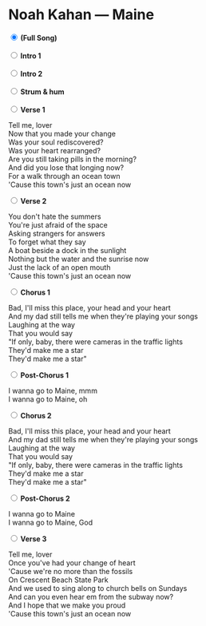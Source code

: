 # Noah Kahan — Maine

<div id="yt"></div>

<div><strong>
<input type="radio" name="loop" id="loop0" value="0,Infinity" checked />
<label for="loop0">(Full Song)</label>
</strong></div>

<br/>

<div><strong>
<input type="radio" name="loop" id="loop1" value="0.22376,22.013603" />
<label for="loop1">Intro 1</label>
</strong></div>

<br/>

<div><strong>
<input type="radio" name="loop" id="loop2" value="22.006105,49.296105" />
<label for="loop2">Intro 2</label>
</strong></div>

<br/>

<div><strong>
<input type="radio" name="loop" id="loop4" value="47.57,72.11" />
<label for="loop4">Strum & hum</label>
</strong></div>

<br/>

<div><strong>
<input type="radio" name="loop" id="loop5" value="72.11,93.94" />
<label for="loop5">Verse 1</label>
</strong></div>

Tell me, lover  
Now that you made your change  
Was your soul rediscovered?  
Was your heart rearranged?  
Are you still taking pills in the morning?  
And did you lose that longing now?  
For a walk through an ocean town  
'Cause this town's just an ocean now  

<div><strong>
<input type="radio" name="loop" id="loop6" value="93.91,115.75999999999999" />
<label for="loop6">Verse 2</label>
</strong></div>

You don't hate the summers  
You're just afraid of the space  
Asking strangers for answers  
To forget what they say  
A boat beside a dock in the sunlight  
Nothing but the water and the sunrise now  
Just the lack of an open mouth  
'Cause this town's just an ocean now  

<div><strong>
<input type="radio" name="loop" id="loop7" value="115.76,140.29000000000002" />
<label for="loop7">Chorus 1</label>
</strong></div>

Bad, I'll miss this place, your head and your heart  
And my dad still tells me when they're playing your songs  
Laughing at the way  
That you would say  
"If only, baby, there were cameras in the traffic lights  
They'd make me a star  
They'd make me a star"  

<div><strong>
<input type="radio" name="loop" id="loop8" value="140.29,162.10999999999999" />
<label for="loop8">Post-Chorus 1</label>
</strong></div>

I wanna go to Maine, mmm  
I wanna go to Maine, oh  

<div><strong>
<input type="radio" name="loop" id="loop9" value="162.11,186.65" />
<label for="loop9">Chorus 2</label>
</strong></div>

Bad, I'll miss this place, your head and your heart  
And my dad still tells me when they're playing your songs  
Laughing at the way  
That you would say  
"If only, baby, there were cameras in the traffic lights  
They'd make me a star  
They'd make me a star"  

<div><strong>
<input type="radio" name="loop" id="loop10" value="186.65,208.46" />
<label for="loop10">Post-Chorus 2</label>
</strong></div>

I wanna go to Maine  
I wanna go to Maine, God  

<div><strong>
<input type="radio" name="loop" id="loop11" value="208.46,233.09" />
<label for="loop11">Verse 3</label>
</strong></div>

Tell me, lover  
Once you've had your change of heart  
'Cause we're no more than the fossils  
On Crescent Beach State Park  
And we used to sing along to church bells on Sundays  
And can you even hear em from the subway now?  
And I hope that we make you proud  
'Cause this town's just an ocean now  

<script type="module">
import YTPlayer from "https://cdn.skypack.dev/yt-player@3.6.1";
load(YTPlayer, "NogPlgO7jng");
</script>
